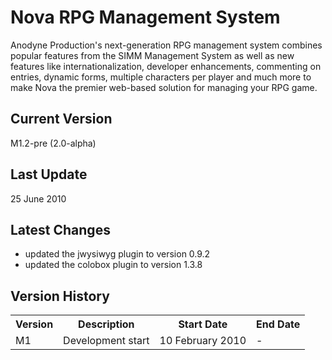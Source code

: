 # Nova RPG Management System
Anodyne Production's next-generation RPG management system combines popular features from the SIMM Management System as well as new features like internationalization, developer enhancements, commenting on entries, dynamic forms, multiple characters per player and much more to make Nova the premier web-based solution for managing your RPG game.

## Current Version
M1.2-pre (2.0-alpha)

## Last Update
25 June 2010

## Latest Changes
* updated the jwysiwyg plugin to version 0.9.2
* updated the colobox plugin to version 1.3.8

## Version History
<table>
	<tr>
		<th>Version</th><th>Description</th><th>Start Date</th><th>End Date</th>
	</tr>
	<tr>
		<td>M1</td><td>Development start</td><td>10 February 2010</td><td>-</td>
	</tr>
</table>